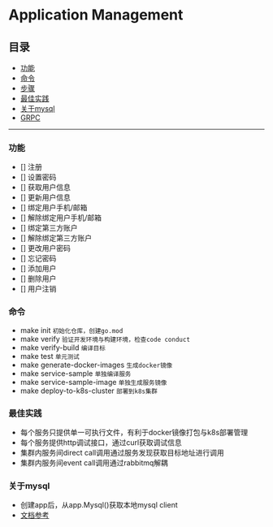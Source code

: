 # Application Management
## 目录
  - [功能](#功能)
  - [命令](#命令)
  - [步骤](#步骤)
  - [最佳实践](#最佳实践)
  - [关于mysql](#关于mysql)
  - [GRPC](#grpc)

-----------
### 功能
- [] 注册
- [] 设置密码
- [] 获取用户信息
- [] 更新用户信息
- [] 绑定用户手机/邮箱
- [] 解除绑定用户手机/邮箱
- [] 绑定第三方账户
- [] 解除绑定第三方账户
- [] 更改用户密码
- [] 忘记密码
- [] 添加用户
- [] 删除用户
- [] 用户注销


### 命令
* make init ```初始化仓库，创建go.mod```
* make verify ```验证开发环境与构建环境，检查code conduct```
* make verify-build ```编译目标```
* make test ```单元测试```
* make generate-docker-images ```生成docker镜像```
* make service-sample ```单独编译服务```
* make service-sample-image ```单独生成服务镜像```
* make deploy-to-k8s-cluster ```部署到k8s集群```

### 最佳实践
* 每个服务只提供单一可执行文件，有利于docker镜像打包与k8s部署管理
* 每个服务提供http调试接口，通过curl获取调试信息
* 集群内服务间direct call调用通过服务发现获取目标地址进行调用
* 集群内服务间event call调用通过rabbitmq解耦

### 关于mysql
* 创建app后，从app.Mysql()获取本地mysql client
* [文档参考](https://entgo.io/docs/sql-integration)
